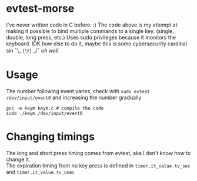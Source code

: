 # evtest-morse
I've never written code in C before. :)
The code above is my attempt at making it possible to bind multiple commands to a single key. (single, double, long press, etc.)
Uses sudo privileges because it monitors the keyboard. IDK how else to do it, maybe this is some cybersecurity cardinal sin ¯\\_ (ツ) _/¯ <i>oh well</i>.
# Usage
The number following event varies, check with `sudo evtest /dev/input/event0` and increasing the number gradually
```
gcc -o keym keym.c # compile the code
sudo ./keym /dev/input/event0
```
# Changing timings
The long and short press timing comes from evtest, aka I don't know how to change it. <br>
The expiration timing from no key press is defined in `timer.it_value.tv_sec` and `timer.it_value.tv_usec`
